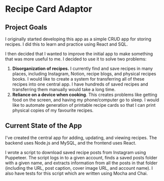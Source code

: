 # Recipe Card Adaptor

## Project Goals
I originally started developing this app as a simple CRUD app for storing recipes. I did this to learn and practice using React and SQL.

I then decided that I wanted to improve the initial app to make something that was more useful to me. I decided to use it to solve two problems:
1. **Disorganization of recipes.** I currently find and save recipes in many places, including Instagram, Notion, recipe blogs, and physical recipes books. I would like
to create a system for transferring all of these recipes into one central app. I have hundreds of saved recipes and transferring them manually would take a long time.
2. **Reliance on a device when cooking**. This creates problems like getting food on the screen, and having my phone/computer go to sleep. 
I would like to automate generation of printable recipe cards so that I can print physical copies of my favourite recipes. 


## Current State of the App

I've created the central app for adding, updating, and viewing recipes. The backend uses Node.js and MySQL, and the frontend uses React.

I wrote a script to download saved recipe posts from Instagram using Puppeteer. The script logs in to a given account, finds a saved posts
folder with a given name, and extracts information from all the posts in that folder (including the URL, post caption, cover image URL, and account name).
I also have tests for this script which are written using Mocha and Chai.
